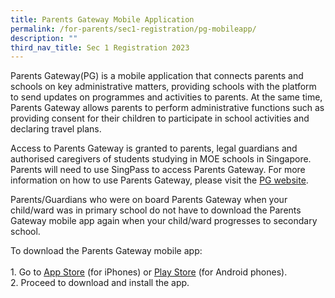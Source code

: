 ```yaml
---
title: Parents Gateway Mobile Application
permalink: /for-parents/sec1-registration/pg-mobileapp/
description: ""
third_nav_title: Sec 1 Registration 2023
---
```


Parents Gateway(PG) is a mobile application that connects parents and schools on key administrative matters, providing schools with the platform to send updates on programmes and activities to parents. At the same time, Parents Gateway allows parents to perform administrative functions such as providing consent for their children to participate in school activities and declaring travel plans.

Access to Parents Gateway is granted to parents, legal guardians and authorised caregivers of students studying in MOE schools in Singapore. Parents will need to use SingPass to access Parents Gateway. For more information on how to use Parents Gateway, please visit the <a href="https://pg.moe.edu.sg" target="_blank" >PG website</a>.

Parents/Guardians who were on board Parents Gateway when your child/ward was in primary school do not have to download the Parents Gateway mobile app again when your child/ward progresses to secondary school.

To download the Parents Gateway mobile app:  
<br>1. Go to <a href="https://apps.apple.com/sg/app/parents-gateway/id1267198708" target="_blank" >App Store</a> (for iPhones) or <a href="https://play.google.com/store/apps/details?id=com.moe.pgp" target="_blank" >Play Store</a> (for Android phones).
<br>2. Proceed to download and install the app.